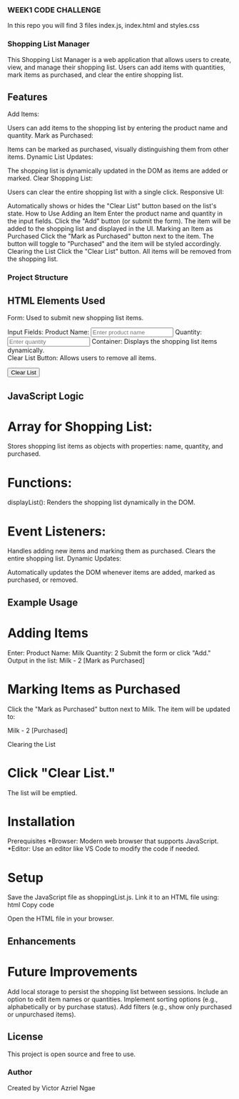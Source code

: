 ### WEEK1 CODE CHALLENGE
In this repo you will find 3 files index.js, index.html and styles.css

### Shopping List Manager
This Shopping List Manager is a web application that allows users to create, view, and manage their shopping list. Users can add items with quantities, mark items as purchased, and clear the entire shopping list.

## Features
Add Items:

Users can add items to the shopping list by entering the product name and quantity.
Mark as Purchased:

Items can be marked as purchased, visually distinguishing them from other items.
Dynamic List Updates:

The shopping list is dynamically updated in the DOM as items are added or marked.
Clear Shopping List:

Users can clear the entire shopping list with a single click.
Responsive UI:

Automatically shows or hides the "Clear List" button based on the list's state.
How to Use
Adding an Item
Enter the product name and quantity in the input fields.
Click the "Add" button (or submit the form).
The item will be added to the shopping list and displayed in the UI.
Marking an Item as Purchased
Click the "Mark as Purchased" button next to the item.
The button will toggle to "Purchased" and the item will be styled accordingly.
Clearing the List
Click the "Clear List" button.
All items will be removed from the shopping list.
### Project Structure

## HTML Elements Used
Form: Used to submit new shopping list items.

<form id="shopping-form">
Input Fields:
Product Name:

<input id="product" type="text" placeholder="Enter product name" />
Quantity:

<input id="quantity" type="number" placeholder="Enter quantity" />
Container:
Displays the shopping list items dynamically.

<div class="container"></div>
Clear List Button:
Allows users to remove all items.

<button class="clearlist hidden">Clear List</button>

## JavaScript Logic
# Array for Shopping List:

Stores shopping list items as objects with properties: name, quantity, and purchased.

# Functions:
 displayList(): Renders the shopping list dynamically in the DOM.

# Event Listeners:
Handles adding new items and marking them as purchased.
Clears the entire shopping list.
Dynamic Updates:

Automatically updates the DOM whenever items are added, marked as purchased, or removed.
## Example Usage

# Adding Items
Enter:
Product Name: Milk
Quantity: 2
Submit the form or click "Add."
Output in the list:
Milk - 2 [Mark as Purchased]

# Marking Items as Purchased
Click the "Mark as Purchased" button next to Milk.
The item will be updated to:

Milk - 2 [Purchased]

Clearing the List
# Click "Clear List."
The list will be emptied.
# Installation
Prerequisites
*Browser: Modern web browser that supports JavaScript.
*Editor: Use an editor like VS Code to modify the code if needed.
# Setup
Save the JavaScript file as shoppingList.js.
Link it to an HTML file using:
html
Copy code
<script src="shoppingList.js"></script>
Open the HTML file in your browser.

## Enhancements
# Future Improvements
Add local storage to persist the shopping list between sessions.
Include an option to edit item names or quantities.
Implement sorting options (e.g., alphabetically or by purchase status).
Add filters (e.g., show only purchased or unpurchased items).

## License
This project is open source and free to use.

### Author
Created by Victor Azriel Ngae